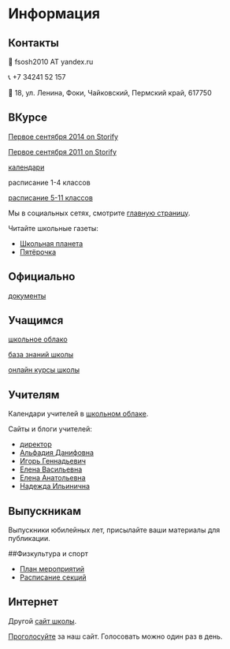 # Информация

## Контакты

:e-mail: fsosh2010 AT yandex.ru

:telephone_receiver: +7 34241 52 157

:incoming_envelope: 18, ул. Ленина, Фоки, Чайковский, Пермский край, 617750

## ВКурсе

[Первое сентября 2014 on Storify](https://storify.com/fokischool/story)

[Первое сентября 2011 on Storify](https://storify.com/fokischool/new-story3)

[календари](http://alfadia-eflinfoki.blogspot.ru/p/blog-page_19.html)

расписание 1-4 классов

[расписание 5-11 классов](https://docs.google.com/spreadsheets/d/1MYNjNV3MfplYcg-57zZNl93FmjYVqsVLZC3tevwFBng/pubhtml)

Мы в социальных сетях, смотрите [главную страницу](http://fokischool.org).

Читайте школьные газеты:

- [Школьная планета](http://planetfokischool.blogspot.ru/?view=magazine)
- [Пятёрочка](http://fiveismagazine.blogspot.ru)

## Официально

[документы](http://www.scribd.com/igor_n_)

## Учащимся

[школьное облако](https://docs.google.com/a/fokischool.org)

[база знаний школы](http://fokischool.org/mediawiki/)

[онлайн курсы школы](http://fokischool.org/moodle/)

## Учителям

Календари учителей в [школьном облаке](https://docs.google.com/a/fokischool.org).

Сайты и блоги учителей:

- [директор](http://ildarharisov.wordpress.com/)
- [Альфадия Данифовна](http://about.me/alfadia/)
- [Игорь Геннадьевич](https://www.vizify.com/igor-naumov)
- [Елена Васильевна](http://nsportal.ru/shadrina-elena-vasilevna)
- [Елена Анатольевна](http://nsportal.ru/elena04403)
- [Надежда Ильинична](http://nsportal.ru/makshakova-nadezhda-ilinichna)

## Выпускникам

Выпускники юбилейных лет, присылайте ваши материалы для публикации.

##Физкультура и спорт

- [План мероприятий](http://www.scribd.com/doc/209582699/Sports-Competitions-Spring-2014)
- [Расписание секций](http://www.scribd.com/doc/209582177/Sports-Clubs-Schedule)

## Интернет

Другой [сайт школы](http://fokinder.ru/).

[Проголосуйте](http://edu-top.ru/vote.php?id=39291) за наш сайт. Голосовать можно один раз в день.
